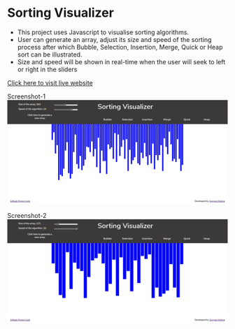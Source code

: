 # Sorting Visualizer

* This project uses Javascript to visualise sorting algorithms.
* User can generate an array, adjust its size and speed of the sorting process after which Bubble, Selection, Insertion, Merge, Quick or Heap sort can be illustrated.
* Size and speed will be shown in real-time when the user will seek to left or right in the sliders

<!-- <h3><a href="https://sorting-visualiser-1999.herokuapp.com/">Click here to visit live website</a><h3> -->
[Click here to visit live website](https://sorting-visualiser-1999.herokuapp.com/)

<!-- <img src="images/screenshot.jpg"> -->
Screenshot-1
![Screenshot](/images/screenshot1.jpg)

Screenshot-2
![Screenshot](/images/screenshot2.jpg)